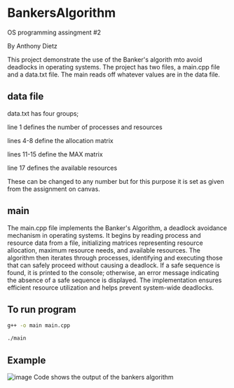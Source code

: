 # BankersAlgorithm
OS programming assingment #2

By Anthony Dietz

This project demonstrate the use of the Banker's algorith mto avoid deadlocks in operating systems. The project has two files, a main.cpp file and a data.txt file. The main reads off whatever values are in the data file.
## data file
data.txt has four groups;

line 1 defines the number of processes and resources

lines 4-8 define the allocation matrix

lines 11-15 define the MAX matrix

line 17 defines the available resources

These can be changed to any number but for this purpose it is set as given from the assignment on canvas.

## main
The main.cpp file implements the Banker's Algorithm, a deadlock avoidance mechanism in operating systems. It begins by reading process and resource data from a file, initializing matrices representing resource allocation, maximum resource needs, and available resources. The algorithm then iterates through processes, identifying and executing those that can safely proceed without causing a deadlock. If a safe sequence is found, it is printed to the console; otherwise, an error message indicating the absence of a safe sequence is displayed. The implementation ensures efficient resource utilization and helps prevent system-wide deadlocks.

## To run program
```bash
g++ -o main main.cpp

./main
```

## Example

![image](https://github.com/adietz12/BankersAlgorithm/assets/150217383/b7b1273d-009e-4272-95f1-53b004e5b354)
Code shows the output of the bankers algorithm




